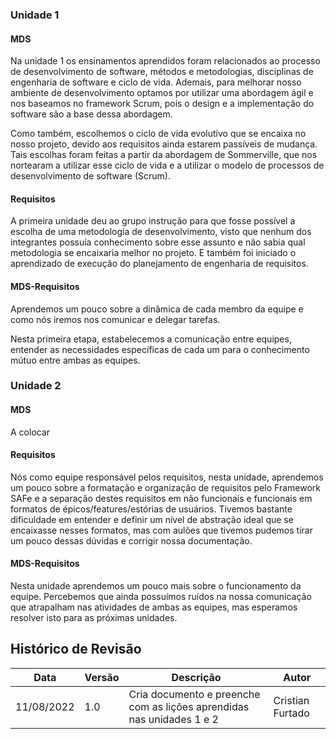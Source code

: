### Unidade 1

#### MDS

Na unidade 1 os ensinamentos aprendidos foram relacionados ao processo de desenvolvimento de software, métodos e metodologias, disciplinas de engenharia de software e ciclo de vida. Ademais, para melhorar nosso ambiente de desenvolvimento optamos por utilizar uma abordagem ágil e nos baseamos no framework Scrum, pois o design e a implementação do software são a base dessa abordagem.

Como também, escolhemos o ciclo de vida evolutivo que se encaixa no nosso projeto, devido aos requisitos ainda estarem passíveis de mudança. Tais escolhas foram feitas a partir da abordagem de Sommerville, que nos nortearam a utilizar esse ciclo de vida e a utilizar o modelo de processos de desenvolvimento de software (Scrum).

#### Requisitos

A primeira unidade deu ao grupo instrução para que fosse possível a escolha de uma metodologia de desenvolvimento, visto que nenhum dos integrantes possuía conhecimento sobre esse assunto e não sabia qual metodologia se encaixaria melhor no projeto. E também foi iniciado o aprendizado de execução do planejamento de engenharia de requisitos.

#### MDS-Requisitos

Aprendemos um pouco sobre a dinâmica de cada membro da equipe e como nós iremos nos comunicar e delegar tarefas.

Nesta primeira etapa, estabelecemos a comunicação entre equipes, entender as necessidades específicas de cada um para o conhecimento mútuo entre ambas as equipes.

### Unidade 2

#### MDS

A colocar

#### Requisitos

Nós como equipe responsável pelos requisitos, nesta unidade, aprendemos um pouco sobre a formatação e organização de requisitos pelo Framework SAFe e a separação destes requisitos em não funcionais e funcionais em formatos de épicos/features/estórias de usuários. Tivemos bastante dificuldade em entender e definir um nível de abstração ideal que se encaixasse nesses formatos, mas com aulões que tivemos pudemos tirar um pouco dessas dúvidas e corrigir nossa documentação.

#### MDS-Requisitos

Nesta unidade aprendemos um pouco mais sobre o funcionamento da equipe. Percebemos que ainda possuímos ruídos na nossa comunicação que atrapalham nas atividades de ambas as equipes, mas esperamos resolver isto para as próximas unidades.


<!-- ### 5.3 Unidade 3

#### MDS

[Liste as lições aprendidas na retrospectiva, com ênfase especial nas ações a serem tomadas para melhorar, por exemplo: o ambiente de desenvolvimento, o processo ou a colaboração da equipe.]

#### Requisitos

A primeira unidade deu ao grupo instrução para que fosse possível a escolha de uma metodologia de desenvolvimento, visto que nenhum dos integrantes possuía conhecimento sobre esse assunto e não sabia qual metodologia se encaixaria melhor no projeto.

#### MDS-Requisitos

[Liste as lições aprendidas na retrospectiva, com ênfase especial nas ações a serem tomadas para melhorar, por exemplo: o ambiente de desenvolvimento, o processo ou a colaboração da equipe.] -->

<!-- ### 5.4 Unidade 4

#### MDS

[Liste as lições aprendidas na retrospectiva, com ênfase especial nas ações a serem tomadas para melhorar, por exemplo: o ambiente de desenvolvimento, o processo ou a colaboração da equipe.]

#### Requisitos

A primeira unidade deu ao grupo instrução para que fosse possível a escolha de uma metodologia de desenvolvimento, visto que nenhum dos integrantes possuía conhecimento sobre esse assunto e não sabia qual metodologia se encaixaria melhor no projeto.

#### MDS-Requisitos

[Liste as lições aprendidas na retrospectiva, com ênfase especial nas ações a serem tomadas para melhorar, por exemplo: o ambiente de desenvolvimento, o processo ou a colaboração da equipe.] -->


## Histórico de Revisão

| Data       | Versão	| Descrição | Autor |
| ---------- | ------ | --------- | -----
| 11/08/2022 | 1.0    | Cria documento e preenche com as lições aprendidas nas unidades 1 e 2 | Cristian Furtado